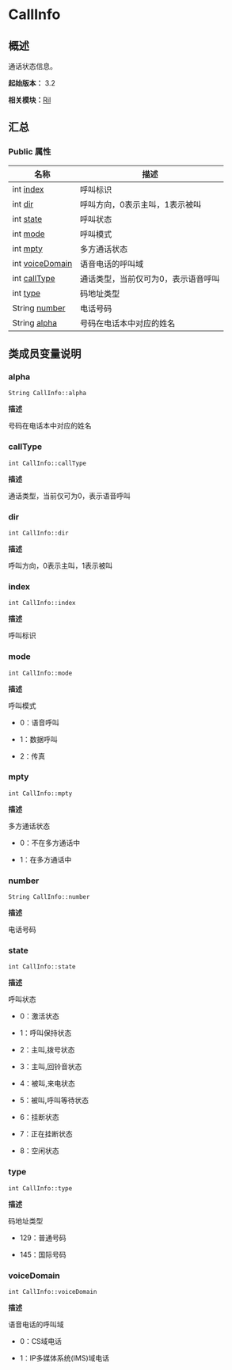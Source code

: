 # CallInfo


## 概述

通话状态信息。

**起始版本：** 3.2

**相关模块：**[Ril](_ril_v10.md)


## 汇总


### Public 属性

| 名称 | 描述 | 
| -------- | -------- |
| int [index](#index) | 呼叫标识  | 
| int [dir](#dir) | 呼叫方向，0表示主叫，1表示被叫  | 
| int [state](#state) | 呼叫状态 | 
| int [mode](#mode) | 呼叫模式 | 
| int [mpty](#mpty) | 多方通话状态 | 
| int [voiceDomain](#voicedomain) | 语音电话的呼叫域 | 
| int [callType](#calltype) | 通话类型，当前仅可为0，表示语音呼叫  | 
| int [type](#type) | 码地址类型 | 
| String [number](#number) | 电话号码  | 
| String [alpha](#alpha) | 号码在电话本中对应的姓名  | 


## 类成员变量说明


### alpha

```
String CallInfo::alpha
```
**描述**

号码在电话本中对应的姓名


### callType

```
int CallInfo::callType
```
**描述**

通话类型，当前仅可为0，表示语音呼叫


### dir

```
int CallInfo::dir
```
**描述**

呼叫方向，0表示主叫，1表示被叫


### index

```
int CallInfo::index
```
**描述**

呼叫标识


### mode

```
int CallInfo::mode
```
**描述**

呼叫模式

- 0：语音呼叫

- 1：数据呼叫

- 2：传真 


### mpty

```
int CallInfo::mpty
```
**描述**

多方通话状态

- 0：不在多方通话中

- 1：在多方通话中 


### number

```
String CallInfo::number
```
**描述**

电话号码


### state

```
int CallInfo::state
```
**描述**

呼叫状态

- 0：激活状态

- 1：呼叫保持状态

- 2：主叫,拨号状态

- 3：主叫,回铃音状态

- 4：被叫,来电状态

- 5：被叫,呼叫等待状态

- 6：挂断状态

- 7：正在挂断状态

- 8：空闲状态 


### type

```
int CallInfo::type
```
**描述**

码地址类型

- 129：普通号码

- 145：国际号码 


### voiceDomain

```
int CallInfo::voiceDomain
```
**描述**

语音电话的呼叫域

- 0：CS域电话

- 1：IP多媒体系统(IMS)域电话 
